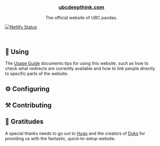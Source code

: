 
<p align="center">
  <a href="https://friendly-goldberg-4f6d6b.netlify.app">
   
  </a>
</p>

<h3 align="center">
  <a href="https://friendly-goldberg-4f6d6b.netlify.app">ubcdeepthink.com</a>
</h3>

<p align="center">
  The official website of UBC pandas.
</p>

  [![Netlify Status](https://api.netlify.com/api/v1/badges/9779a10a-9bb7-45f6-8da2-824c90e73e6e/deploy-status)](https://app.netlify.com/sites/friendly-goldberg-4f6d6b/deploys)

<br>

## 🔎 Using

The [Usage Guide](./USING.md) documents tips for using this website, such as how to check what redirects are currently available and how to link people directly to specific parts of the website.

## ⚙️ Configuring


## ⚒️ Contributing


## 🙏 Gratitudes

A special thanks needs to go out to [Hugo](https://gohugo.io/) and the creators of [Doks](https://themes.gohugo.io/doks/) for providing us with the fantastic, quick-to-setup website.

